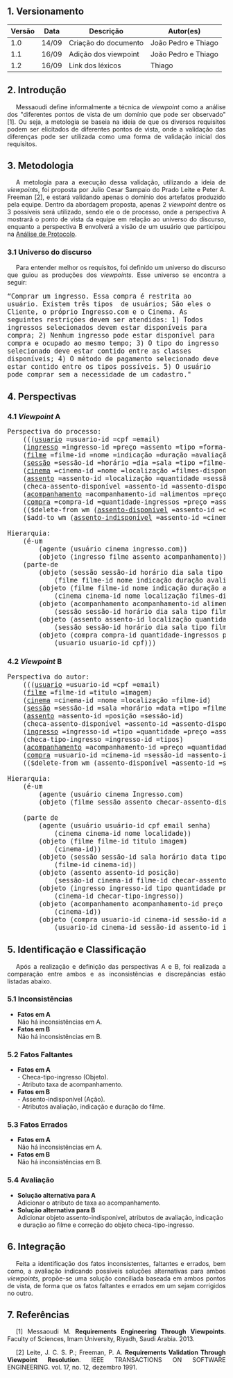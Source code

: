 ## 1. Versionamento
|Versão|Data|Descrição|Autor(es)|
|------|----|---------|---------|
|1.0|14/09|Criação do documento|João Pedro e Thiago|
|1.1|16/09|Adição dos viewpoint|João Pedro e Thiago|
|1.2|16/09|Link dos léxicos|Thiago|

## 2. Introdução
<p style="text-align: justify; text-indent: 20px">Messaoudi define informalmente a técnica de <i>viewpoint</i> como a análise dos "diferentes pontos de vista de um domínio que pode ser observado" [1]. Ou seja, a metologia se baseia na ideia de que os diversos requisitos podem ser elicitados de diferentes pontos de vista, onde a validação das diferenças pode ser utilizada como uma forma de validação inicial dos requisitos.</p>

## 3. Metodologia
<p style="text-align: justify; text-indent: 20px">A metologia para a execução dessa validação, utilizando a ideia de <i>viewpoints</i>, foi proposta por Julio Cesar Sampaio do Prado Leite e Peter A. Freeman [2], e estará validando apenas o domínio dos artefatos produzido pela equipe. Dentro da abordagem proposta, apenas 2 <i>viewpoint</i> dentre os 3 possíveis será utilizado, sendo ele o de processo, onde a perspectiva A mostrará o ponto de vista da equipe em relação ao universo do discurso, enquanto a perspectiva B envolverá a visão de um usuário que participou na <a href="../../elicitacao/analiseProtocolo#4-verbalizacao-do-usuario">Análise de Protocolo</a>.</p>

### 3.1 Universo do discurso
<p style="text-align: justify; text-indent: 20px">Para entender melhor os requisitos, foi definido um universo do discurso que guiou as produções dos <i>viewpoints</i>. Esse universo se encontra a seguir: </p>

<pre style="white-space:pre-wrap;font-size:15px">
“Comprar um ingresso. Essa compra é restrita ao usuário. Existem três tipos  de usuários; São eles o Cliente, o próprio Ingresso.com e o Cinema. As seguintes restrições devem ser atendidas: 1) Todos ingressos selecionados devem estar disponíveis para compra; 2) Nenhum ingresso pode estar disponível para compra e ocupado ao mesmo tempo; 3) O tipo do ingresso selecionado deve estar contido entre as classes disponíveis; 4) O método de pagamento selecionado deve estar contido entre os tipos possíveis. 5) O usuário pode comprar sem a necessidade de um cadastro."
</pre>

## 4. Perspectivas
### 4.1 <i>Viewpoint</i> A

<pre style="overflow-x:scroll;font-size:15px">
Perspectiva do processo:    
    (((<a href="../../modelagem/lexicos#usuario">usuario</a> =usuario-id =cpf =email)    
    (<a href="../../modelagem/lexicos#ingresso">ingresso</a> =ingresso-id =preço =assento =tipo =forma-de-pagamento =quantidade)    
    (<a href="../../modelagem/lexicos#filme">filme</a> =filme-id =nome =indicação =duração =avaliação =cinema-id)    
    (<a href="../../modelagem/lexicos#sessao">sessão</a> =sessão-id =horário =dia =sala =tipo =filme-id)    
    (<a href="../../modelagem/lexicos#cinema">cinema</a> =cinema-id =nome =localização =filmes-disponíveis)    
    (<a href="../../modelagem/lexicos#assento">assento</a> =assento-id =localização =quantidade =sessão-id)    
    (checa-assento-disponível =assento-id =assento-disponível)    
    (<a href="../../modelagem/lexicos#acompanhamento">acompanhamento</a> =acompanhamento-id =alimentos =preço)    
    (<a href="../../modelagem/lexicos#carrinho">compra</a> =compra-id =quantidade-ingressos =preço =assento-id =acompanhamento-id))    
    (($delete-from wm (<a href="../../modelagem/lexicos#assento-disponivel">assento-disponível</a> =assento-id =cinema-id =filme-id =sessão-id))    
    ($add-to wm (<a href="../../modelagem/lexicos#assento-indisponivel">assento-indisponível</a> =assento-id =cinema-id =filme-id =sessão-id))))    

Hierarquia:
    (é-um 
        (agente (usuário cinema ingresso.com))    
	    (objeto (ingresso filme assento acompanhamento)))    
    (parte-de 
        (objeto (sessão sessão-id horário dia sala tipo filme-id)    
            (filme filme-id nome indicação duração avaliação cinema-id))    
        (objeto (filme filme-id nome indicação duração avaliação cinema-id)    
	        (cinema cinema-id nome localização filmes-disponíveis))    
        (objeto (acompanhamento acompanhamento-id alimentos preço)    
	        (sessão sessão-id horário dia sala tipo filme-id))    
        (objeto (assento assento-id localização quantidade sessão-id)    
	        (sessão sessão-id horário dia sala tipo filme-id))    
        (objeto (compra compra-id quantidade-ingressos preço assento-id acompanhamento-id)    
            (usuario usuario-id cpf)))    
</pre>

### 4.2 <i>Viewpoint</i> B

<pre style="overflow-x:scroll;font-size:15px">
Perspectiva do autor:
    (((<a href="../../modelagem/lexicos#usuario">usuario</a> =usuario-id =cpf =email)
    (<a href="../../modelagem/lexicos#filme">filme</a> =filme-id =titulo =imagem)
    (<a href="../../modelagem/lexicos#cinema">cinema</a> =cinema-id =nome =localização =filme-id)
    (<a href="../../modelagem/lexicos#sessao">sessão</a> =sessão-id =sala =horário =data =tipo =filme-id)
    (<a href="../../modelagem/lexicos#assento">assento</a> =assento-id =posição =sessão-id)
    (checa-assento-disponível =assento-id =assento-disponível)
    (<a href="../../modelagem/lexicos#ingresso">ingresso</a> =ingresso-id =tipo =quantidade =preço =assento)
    (checa-tipo-ingresso =ingresso-id =tipos)
    (<a href="../../modelagem/lexicos#acompanhamento">acompanhamento</a> =acompanhamento-id =preço =quantidade =taxa)
    (<a href="../../modelagem/lexicos#carrinho">compra</a> =usuario-id =cinema-id =sessão-id =assento-id =ingresso-id =acompanhamento-id =total =forma-pagamento =desconto))
    (($delete-from wm (assento-disponível =assento-id =sessão-id =cinema-id =filme-id))) )

Hierarquia:
    (é-um 
        (agente (usuário cinema Ingresso.com)
        (objeto (filme sessão assento checar-assento-disponível ingresso checar-tipo-ingresso acompanhamento compra)))

    (parte de 
        (agente (usuário usuário-id cpf email senha)
            (cinema cinema-id nome localidade))
	    (objeto (filme filme-id titulo imagem) 
            (cinema-id))
	    (objeto (sessão sessão-id sala horário data tipo)
            (filme-id cinema-id))
        (objeto (assento assento-id posição) 
            (sessão-id cinema-id filme-id checar-assento-disponível))
	    (objeto (ingresso ingresso-id tipo quantidade preço assento)
            (cinema-id checar-tipo-ingresso))
	    (objeto (acompanhamento acompanhamento-id preço quantidade taxa)
            (cinema-id))
        (objeto (compra usuario-id cinema-id sessão-id assento-id ingresso-id acompanhamento-id total forma-pagamento desconto)
            (usuario-id cinema-id sessão-id assento-id ingresso-id acompanhamento-id)))
</pre>

## 5. Identificação e Classificação
<p style="text-align: justify; text-indent: 20px">Após a realização e definição das perspectivas A e B, foi realizada a comparação entre ambos e as inconsistências e discrepâncias estão listadas abaixo.</p>

### 5.1 Inconsistências
- <b>Fatos em A</b></br>Não há inconsistências em A.
- <b>Fatos em B</b></br>Não há inconsistências em B.

### 5.2 Fatos Faltantes
- <b>Fatos em A</b></br>- Checa-tipo-ingresso (Objeto).</br>- Atributo taxa de acompanhamento.
- <b>Fatos em B</b></br>- Assento-indisponível (Ação).</br>- Atributos avaliação, indicação e duração do filme.

### 5.3 Fatos Errados
- <b>Fatos em A</b></br>Não há inconsistências em A.
- <b>Fatos em B</b></br>Não há inconsistências em B.

### 5.4 Avaliação
- <b>Solução alternativa para A</b></br>Adicionar o atributo de taxa ao acompanhamento.
- <b>Solução alternativa para B</b></br>Adicionar objeto assento-indisponível, atributos de avaliação, indicação e duração ao filme e correção do objeto checa-tipo-ingresso.

## 6. Integração
<p style="text-align: justify; text-indent: 20px">Feita a identificação dos fatos inconsistentes, faltantes e errados, bem como, a avaliação indicando possíveis soluções alternativas para ambos <i>viewpoints</i>, propõe-se uma solução conciliada baseada em ambos pontos de vista, de forma que os fatos faltantes e errados em um sejam corrigidos no outro.</p>

## 7. Referências
<p style="text-align: justify; text-indent: 20px">[1] Messaoudi M. <b>Requirements Engineering Through Viewpoints</b>. Faculty of Sciences, Imam University, Riyadh, Saudi Arabia. 2013.
<p style="text-align: justify; text-indent: 20px">[2] Leite, J. C. S. P.; Freeman, P. A. <b>Requirements Validation Through Viewpoint Resolution</b>. IEEE TRANSACTIONS ON SOFTWARE ENGINEERING. vol. 17, no. 12, dezembro 1991. </p>
